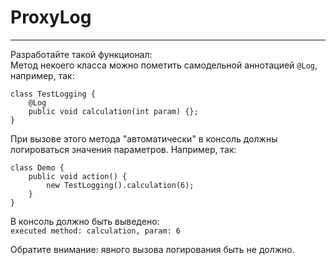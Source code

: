 # **ProxyLog**
***
Разработайте такой функционал:<br>
Метод некоего класса можно пометить самодельной аннотацией `@Log`, например, так:

```
class TestLogging {
    @Log
    public void calculation(int param) {};
}
```
При вызове этого метода "автоматически" в консоль должны логироваться значения параметров.
Например, так:
```
class Demo {
    public void action() {
        new TestLogging().calculation(6);
    }
}
```
В консоль должно быть выведено:<br>
`executed method: calculation, param: 6`

Обратите внимание: явного вызова логирования быть не должно.